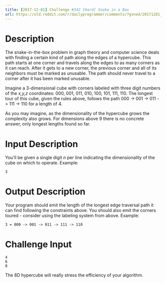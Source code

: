 ```yaml
---
title: [2017-12-01] Challenge #342 [Hard] Snake in a Box
url: https://old.reddit.com/r/dailyprogrammer/comments/7gvned/20171201_challenge_342_hard_snake_in_a_box/
---
```


# Description

The snake-in-the-box problem in graph theory and computer science deals with finding a certain kind of path along the edges of a hypercube. This path starts at one corner and travels along the edges to as many corners as it can reach. After it gets to a new corner, the previous corner and all of its neighbors must be marked as unusable. The path should never travel to a corner after it has been marked unusable.

Imagine a 3-dimensional cube with corners labeled with three digit numbers of the *x,y,z* coordinates: 000, 001, 011, 010, 100, 101, 111, 110. The longest tour of this cube, given the rules above, follows the path 000 -> 001 -> 011 -> 111 -> 110 for a length of 4. 

As you may imagine, as the dimensionality of the hypercube grows the complexity also grows. For dimensions above 9 there is no concrete answer, only longest lengths found so far. 

# Input Description

You'll be given a single digit *n* per line indicating the dimensionality of the cube on which to operate. Example:

    3

# Output Description

Your program should emit the length of the longest edge traversal path it can find following the constraints above. You should also emit the corners toured - consider using the labeling system from above. Example:

    3 = 000 -> 001 -> 011 -> 111 -> 110

# Challenge Input

    4
    6
    8

The 8D hypercube will really stress the efficiency of your algorithm. 
